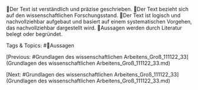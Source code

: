 Der Text ist verständlich und präzise geschrieben.
Der Text bezieht sich auf den wissenschaftlichen Forschungsstand.
Der Text ist logisch und nachvollziehbar aufgebaut und basiert auf einem systematischen 
Vorgehen, das nachvollziehbar dargestellt wird.
Aussagen werden durch Literatur belegt oder begründet.

   Tags & Topics:
   #Aussagen

[Previous: #Grundlagen des wissenschaftlichen Arbeitens_Groß_111122_33](Grundlagen des wissenschaftlichen Arbeitens_Groß_111122_33.md)

[Next: #Grundlagen des wissenschaftlichen Arbeitens_Groß_111122_33](Grundlagen des wissenschaftlichen Arbeitens_Groß_111122_33.md)